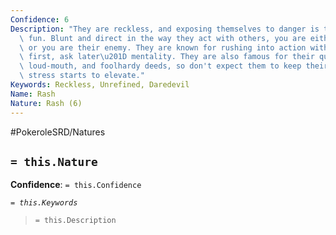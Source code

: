 ```yaml
---
Confidence: 6
Description: "They are reckless, and exposing themselves to danger is their idea of\
  \ fun. Blunt and direct in the way they act with others, you are either their friend\
  \ or you are their enemy. They are known for rushing into action with a \u201Chit\
  \ first, ask later\u201D mentality. They are also famous for their quick-temper,\
  \ loud-mouth, and foolhardy deeds, so don't expect them to keep their cool when\
  \ stress starts to elevate."
Keywords: Reckless, Unrefined, Daredevil
Name: Rash
Nature: Rash (6)
---
```


#PokeroleSRD/Natures

## `= this.Nature`

**Confidence**: `= this.Confidence`

*`= this.Keywords`*

> `= this.Description`
